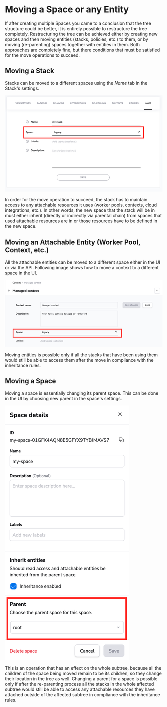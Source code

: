 # Moving a Space or any Entity

If after creating multiple Spaces you came to a conclusion that the tree structure could be better, it is entirely possible to restructure the tree completely.
Restructuring the tree can be achieved either by creating new spaces and then moving entities (stacks, policies, etc.) to them, or by moving (re-parenting) spaces together with entities in them.
Both approaches are completely fine, but there conditions that must be satisfied for the move operations to succeed.

## Moving a Stack

Stacks can be moved to a different spaces using the *Name* tab in the Stack's settings.

![](<../../assets/screenshots/spaces-move-stack.png>)

In order for the move operation to succeed, the stack has to maintain access to any attachable resources it uses (worker pools, contexts, cloud integrations, etc.).
In other words, the new space that the stack will be in must either inherit (directly or indirectly via parental chain) from spaces that used attachable resources are in or those resources have to be defined in the new space.


## Moving an Attachable Entity (Worker Pool, Context, etc.)



All the attachable entities can be moved to a different space either in the UI or via the API.
Following image shows how to move a context to a different space in the UI.

![](<../../assets/screenshots/spaces-move-context.png>)

Moving entities is possible only if all the stacks that have been using them would still be able to access them after the move in compliance with the inheritance rules.


## Moving a Space

Moving a space is essentially changing its parent space.
This can be done in the UI by choosing new parent in the space's settings.

![](<../../assets/screenshots/spaces-reparent.png>)

This is an operation that has an effect on the whole subtree, because all the children of the space being moved remain to be its children, so they change their location in the tree as well.
Changing a parent for a space is possible only if after the re-parenting process all the stacks in the whole affected subtree would still be able to access any attachable resources they have attached outside of the affected subtree in compliance with the inheritance rules.


